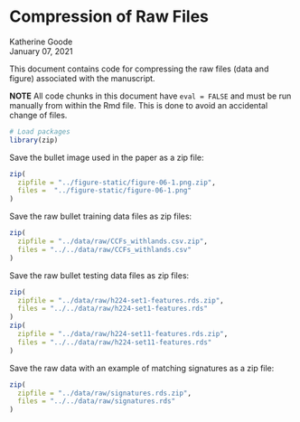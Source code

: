 Compression of Raw Files
================
Katherine Goode
<br>January 07, 2021

This document contains code for compressing the raw files (data and
figure) associated with the manuscript.

**NOTE** All code chunks in this document have `eval = FALSE` and must
be run manually from within the Rmd file. This is done to avoid an
accidental change of files.

``` r
# Load packages
library(zip)
```

Save the bullet image used in the paper as a zip file:

``` r
zip(
  zipfile = "../figure-static/figure-06-1.png.zip",
  files =  "../figure-static/figure-06-1.png"
)
```

Save the raw bullet training data files as zip files:

``` r
zip(
  zipfile = "../data/raw/CCFs_withlands.csv.zip", 
  files = "../../data/raw/CCFs_withlands.csv"
)
```

Save the raw bullet testing data files as zip files:

``` r
zip(
  zipfile = "../data/raw/h224-set1-features.rds.zip", 
  files = "../../data/raw/h224-set1-features.rds"
)
zip(
  zipfile = "../data/raw/h224-set11-features.rds.zip", 
  files = "../../data/raw/h224-set11-features.rds"
)
```

Save the raw data with an example of matching signatures as a zip file:

``` r
zip(
  zipfile = "../data/raw/signatures.rds.zip", 
  files = "../../data/raw/signatures.rds"
)
```

